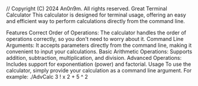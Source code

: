 // Copyright (C) 2024 An0n9m. All rights reserved.
Great Terminal Calculator
This calculator is designed for terminal usage, offering an easy and efficient way to perform calculations directly from the command line.

Features
Correct Order of Operations: The calculator handles the order of operations correctly, so you don't need to worry about it.
Command Line Arguments: It accepts parameters directly from the command line, making it convenient to input your calculations.
Basic Arithmetic Operations: Supports addition, subtraction, multiplication, and division.
Advanced Operations: Includes support for exponentiation (power) and factorial.
Usage
To use the calculator, simply provide your calculation as a command line argument. For example:
./AdvCalc 3 ! x 2 + 5 ^ 2
